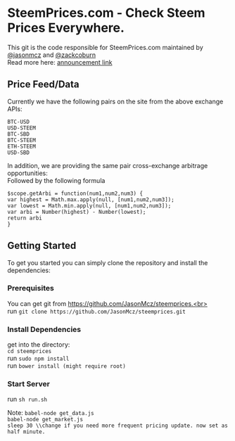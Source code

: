 # SteemPrices.com - Check Steem Prices Everywhere.

This git is the code responsible for SteemPrices.com maintained by [@jasonmcz](https://steemit.com/@jasonmcz) and [@zackcoburn](https://steemit.com/@zackcoburn)<br>
Read more here: [announcement link](https://steemit.com/steemit/@jasonmcz/we-are-big-steem-fans-and-we-built-steemprices-com-no-more-tab-switching-all-prices-on-one-site)

## Price Feed/Data
Currently we have the following pairs on the site from the above exchange APIs:

`BTC-USD`<br>
`USD-STEEM`<br>
`BTC-SBD`<br>
`BTC-STEEM`<br>
`ETH-STEEM`<br>
`USD-SBD`<br>

In addition, we are providing the same pair cross-exchange arbitrage opportunities:<br>
Followed by the following formula<br>

`$scope.getArbi = function(num1,num2,num3) {`<br>
  `var highest = Math.max.apply(null, [num1,num2,num3]);`<br>
  `var lowest = Math.min.apply(null, [num1,num2,num3]);`<br>
  `var arbi = Number(highest) - Number(lowest);`<br>
  `return arbi`<br>
`}`

## Getting Started

To get you started you can simply clone the repository and install the dependencies:

### Prerequisites

You can get git from https://github.com/JasonMcz/steemprices.<br>
<br>
run `git clone https://github.com/JasonMcz/steemprices.git`

### Install Dependencies 
get into the directory:<br>
`cd steemprices`
<br>
 run `sudo npm install`<br>
 run `bower install (might require root)` 
 
### Start Server

run `sh run.sh`

Note:
  `babel-node get_data.js`<br>
  `babel-node get_market.js`<br>
  `sleep 30 \\change if you need more frequent pricing update. now set as half minute.`

